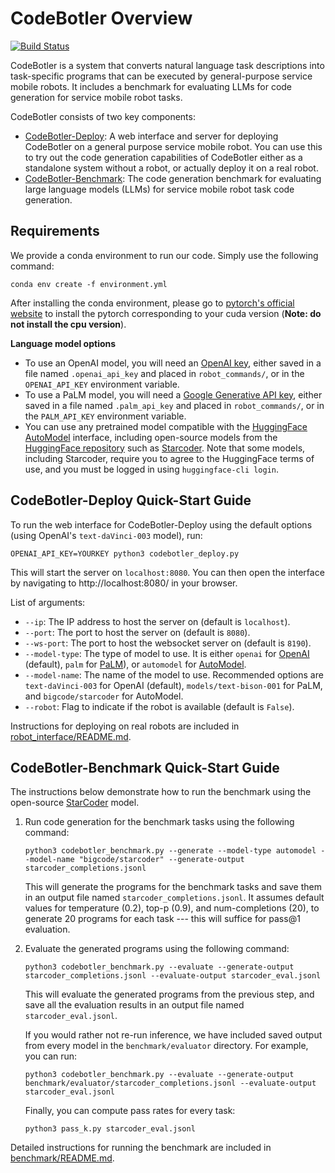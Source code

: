 # CodeBotler Overview

[![Build Status](https://github.com/ut-amrl/robot_commands/actions/workflows/buildTest.yml/badge.svg)](https://github.com/ut-amrl/robot_commands/actions)

CodeBotler is a system that converts natural language task descriptions into
task-specific programs that can be executed by general-purpose service mobile
robots.
It includes a benchmark for evaluating LLMs for code generation for service
mobile robot tasks.

CodeBotler consists of two key components:
* [CodeBotler-Deploy](#codebotler-deploy-quick-start-guide): A web interface and server for deploying CodeBotler on a
  general purpose service mobile robot. You can use this to try out the code
  generation capabilities of CodeBotler either as a standalone system without a
  robot, or actually deploy it on a real robot.
* [CodeBotler-Benchmark](#codebotler-benchmark-quick-start-guide): The code generation benchmark for evaluating large language
  models (LLMs) for service mobile robot task code generation.

## Requirements

We provide a conda environment to run our code. Simply use the following command:
```shell
conda env create -f environment.yml
```
After installing the conda environment, please go to [pytorch's official website](https://pytorch.org/get-started/locally/) to install the pytorch corresponding to your cuda version (**Note: do not install the cpu version**). 

**Language model options**
* To use an OpenAI model, you will need an [OpenAI key](https://platform.openai.com/account/api-keys), either saved in a file named `.openai_api_key` and placed in `robot_commands/`, or in the `OPENAI_API_KEY` environment variable.
* To use a PaLM model, you will need a [Google Generative API key](https://developers.generativeai.google/tutorials/setup), either saved in a file named `.palm_api_key` and placed in `robot_commands/`, or in the `PALM_API_KEY` environment variable.
* You can use any pretrained model compatible with the [HuggingFace AutoModel](https://huggingface.co/transformers/v3.5.1/model_doc/auto.html#automodelforcausallm) interface, including open-source models from the [HuggingFace repository](https://huggingface.co/models) such as [Starcoder](https://huggingface.co/bigcode/starcoder). Note that some models, including Starcoder, require you to agree to the HuggingFace terms of use, and you must be logged in using `huggingface-cli login`.


## CodeBotler-Deploy Quick-Start Guide

To run the web interface for CodeBotler-Deploy using the default options (using OpenAI's
`text-daVinci-003` model), run:
```shell
OPENAI_API_KEY=YOURKEY python3 codebotler_deploy.py
```
This will start the server on `localhost:8080`. You can then open the interface
by navigating to http://localhost:8080/ in your browser.

List of arguments:
* `--ip`: The IP address to host the server on (default is `localhost`).
* `--port`: The port to host the server on (default is `8080`).
* `--ws-port`: The port to host the websocket server on (default is `8190`).
* `--model-type`: The type of model to use. It is either `openai` for [OpenAI](https://platform.openai.com) (default),
  `palm` for [PaLM](https://developers.generativeai.google/)), or `automodel`
  for
  [AutoModel](https://huggingface.co/transformers/model_doc/auto.html#automodel).
* `--model-name`: The name of the model to use. Recommended options are
  `text-daVinci-003` for OpenAI (default), `models/text-bison-001` for PaLM, and
  `bigcode/starcoder` for AutoModel.
* `--robot`: Flag to indicate if the robot is available (default is `False`).

Instructions for deploying on real robots are included in [robot_interface/README.md](robot_interface/README.md).

## CodeBotler-Benchmark Quick-Start Guide

The instructions below demonstrate how to run the benchmark using the open-source [StarCoder](https://huggingface.co/bigcode/starcoder) model.

1. Run code generation for the benchmark tasks using the following command:
    ```shell
    python3 codebotler_benchmark.py --generate --model-type automodel --model-name "bigcode/starcoder" --generate-output starcoder_completions.jsonl
    ```
    This will generate the programs for the benchmark tasks and save them in
    an output file named `starcoder_completions.jsonl`. It assumes default values
    for temperature (0.2), top-p (0.9), and num-completions (20), to generate 20
    programs for each task --- this will suffice for pass@1 evaluation.
2. Evaluate the generated programs using the following command:
    ```shell
    python3 codebotler_benchmark.py --evaluate --generate-output starcoder_completions.jsonl --evaluate-output starcoder_eval.jsonl
    ```
    This will evaluate the generated programs from the previous step, and save
    all the evaluation results in an output file named `starcoder_eval.jsonl`.


    If you would rather not re-run inference, we have included saved output from every model in the `benchmark/evaluator` directory.
    For example, you can run:

    ```shell
    python3 codebotler_benchmark.py --evaluate --generate-output benchmark/evaluator/starcoder_completions.jsonl --evaluate-output starcoder_eval.jsonl
    ```

    Finally, you can compute pass rates for every task:

    ```shell
    python3 pass_k.py starcoder_eval.jsonl
    ```

Detailed instructions for running the benchmark are included in
[benchmark/README.md](benchmark/README.md).
